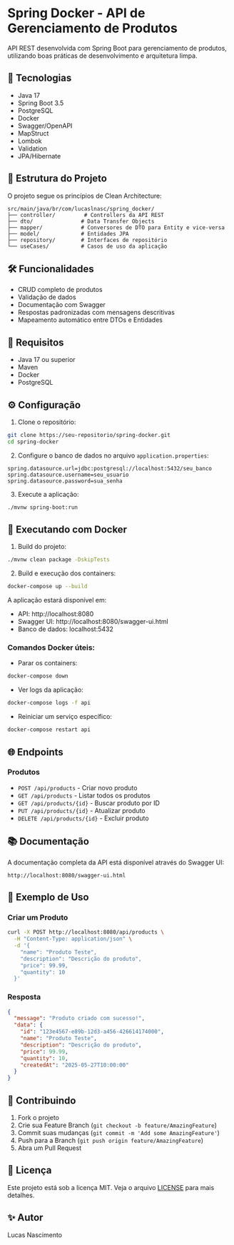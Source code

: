 # Spring Docker - API de Gerenciamento de Produtos

API REST desenvolvida com Spring Boot para gerenciamento de produtos, utilizando boas práticas de desenvolvimento e arquitetura limpa.

## 🚀 Tecnologias

- Java 17
- Spring Boot 3.5
- PostgreSQL
- Docker
- Swagger/OpenAPI
- MapStruct
- Lombok
- Validation
- JPA/Hibernate

## 📁 Estrutura do Projeto

O projeto segue os princípios de Clean Architecture:

```
src/main/java/br/com/lucaslnasc/spring_docker/
├── controller/         # Controllers da API REST
├── dto/               # Data Transfer Objects
├── mapper/            # Conversores de DTO para Entity e vice-versa
├── model/             # Entidades JPA
├── repository/        # Interfaces de repositório
└── useCases/          # Casos de uso da aplicação
```

## 🛠️ Funcionalidades

- CRUD completo de produtos
- Validação de dados
- Documentação com Swagger
- Respostas padronizadas com mensagens descritivas
- Mapeamento automático entre DTOs e Entidades

## 📝 Requisitos

- Java 17 ou superior
- Maven
- Docker
- PostgreSQL

## ⚙️ Configuração

1. Clone o repositório:
```bash
git clone https://seu-repositorio/spring-docker.git
cd spring-docker
```

2. Configure o banco de dados no arquivo `application.properties`:
```properties
spring.datasource.url=jdbc:postgresql://localhost:5432/seu_banco
spring.datasource.username=seu_usuario
spring.datasource.password=sua_senha
```

3. Execute a aplicação:
```bash
./mvnw spring-boot:run
```

## 🐳 Executando com Docker

1. Build do projeto:
```bash
./mvnw clean package -DskipTests
```

2. Build e execução dos containers:
```bash
docker-compose up --build
```

A aplicação estará disponível em:
- API: http://localhost:8080
- Swagger UI: http://localhost:8080/swagger-ui.html
- Banco de dados: localhost:5432

### Comandos Docker úteis:

- Parar os containers:
```bash
docker-compose down
```

- Ver logs da aplicação:
```bash
docker-compose logs -f api
```

- Reiniciar um serviço específico:
```bash
docker-compose restart api
```

## 🌐 Endpoints

### Produtos

- `POST /api/products` - Criar novo produto
- `GET /api/products` - Listar todos os produtos
- `GET /api/products/{id}` - Buscar produto por ID
- `PUT /api/products/{id}` - Atualizar produto
- `DELETE /api/products/{id}` - Excluir produto

## 📚 Documentação

A documentação completa da API está disponível através do Swagger UI:
```
http://localhost:8080/swagger-ui.html
```

## 🧪 Exemplo de Uso

### Criar um Produto

```bash
curl -X POST http://localhost:8080/api/products \
  -H "Content-Type: application/json" \
  -d '{
    "name": "Produto Teste",
    "description": "Descrição do produto",
    "price": 99.99,
    "quantity": 10
  }'
```

### Resposta

```json
{
  "message": "Produto criado com sucesso!",
  "data": {
    "id": "123e4567-e89b-12d3-a456-426614174000",
    "name": "Produto Teste",
    "description": "Descrição do produto",
    "price": 99.99,
    "quantity": 10,
    "createdAt": "2025-05-27T10:00:00"
  }
}
```

## 🤝 Contribuindo

1. Fork o projeto
2. Crie sua Feature Branch (`git checkout -b feature/AmazingFeature`)
3. Commit suas mudanças (`git commit -m 'Add some AmazingFeature'`)
4. Push para a Branch (`git push origin feature/AmazingFeature`)
5. Abra um Pull Request

## 📄 Licença

Este projeto está sob a licença MIT. Veja o arquivo [LICENSE](LICENSE) para mais detalhes.

## ✨ Autor

Lucas Nascimento
